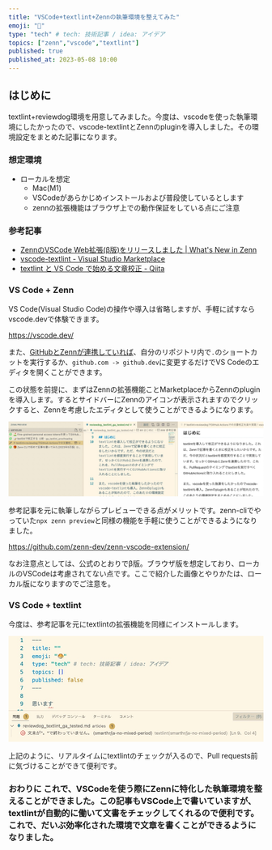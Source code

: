 ```yaml
---
title: "VSCode+textlint+Zennの執筆環境を整えてみた"
emoji: "🐙"
type: "tech" # tech: 技術記事 / idea: アイデア
topics: ["zenn","vscode","textlint"]
published: true
published_at: 2023-05-08 10:00
---
```


## はじめに
textlint+reviewdog環境を用意してみました。今度は、vscodeを使った執筆環境にしたかったので、vscode-textlintとZennのpluginを導入しました。その環境設定をまとめた記事になります。

### 想定環境
- ローカルを想定
  - Mac(M1)
  - VSCodeがあらかじめインストールおよび普段使しているとします
  - zennの拡張機能はブラウザ上での動作保証をしている点にご注意

### 参考記事
- [ZennのVSCode Web拡張\(β版\)をリリースしました \| What's New in Zenn](https://info.zenn.dev/release-vscode-extension)
- [vscode\-textlint \- Visual Studio Marketplace](https://marketplace.visualstudio.com/items?itemName=taichi.vscode-textlint)
- [textlint と VS Code で始める文章校正 \- Qiita](https://qiita.com/takasp/items/22f7f72b691fda30aea2)

### VS Code + Zenn
VS Code(Visual Studio Code)の操作や導入は省略しますが、手軽に試すならvscode.devで体験できます。

https://vscode.dev/

また、[GitHubとZennが連携していれば](https://zenn.dev/zenn/articles/usage-github-dev)、自分のリポジトリ内で`.`のショートカットを実行するか、`github.com -> github.dev`に変更するだけでVS Codeのエディタを開くことができます。

この状態を前提に、まずはZennの拡張機能ことMarketplaceからZennのpluginを導入します。するとサイドバーにZennのアイコンが表示されますのでクリックすると、Zennを考慮したエディタとして使うことができるようになります。

![](/images/articles/vscode_zenn_preview.jpg)

参考記事を元に執筆しながらプレビューできる点がメリットです。zenn-cliでやっていた`npx zenn preview`と同様の機能を手軽に使うことができるようになりました。

https://github.com/zenn-dev/zenn-vscode-extension/

なお注意点としては、公式のとおりでβ版。ブラウザ版を想定しており、ローカルのVSCodeは考慮されてない点です。ここで紹介した画像とやりかたは、ローカル版になりますのでご注意を。

### VS Code + textlint
今度は、参考記事を元にtextlintの拡張機能を同様にインストールします。

![](/images/articles/vscode_texlint.jpg)

上記のように、リアルタイムにtextlintのチェックが入るので、Pull requests前に気づけることができて便利です。
### おわりに これで、VSCodeを使う際にZennに特化した執筆環境を整えることができました。この記事もVSCode上で書いていますが、textlintが自動的に働いて文書をチェックしてくれるので便利です。これで、だいぶ効率化された環境で文章を書くことができるようになりました。